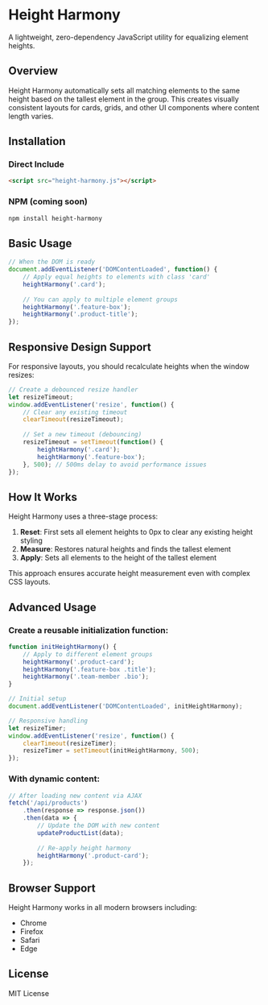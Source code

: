 # Height Harmony

A lightweight, zero-dependency JavaScript utility for equalizing element heights.

## Overview

Height Harmony automatically sets all matching elements to the same height based on the tallest element in the group. This creates visually consistent layouts for cards, grids, and other UI components where content length varies.

## Installation

### Direct Include

```html
<script src="height-harmony.js"></script>
```

### NPM (coming soon)

```bash
npm install height-harmony
```

## Basic Usage

```javascript
// When the DOM is ready
document.addEventListener('DOMContentLoaded', function() {
    // Apply equal heights to elements with class 'card'
    heightHarmony('.card');
    
    // You can apply to multiple element groups
    heightHarmony('.feature-box');
    heightHarmony('.product-title');
});
```

## Responsive Design Support

For responsive layouts, you should recalculate heights when the window resizes:

```javascript
// Create a debounced resize handler
let resizeTimeout;
window.addEventListener('resize', function() {
    // Clear any existing timeout
    clearTimeout(resizeTimeout);
    
    // Set a new timeout (debouncing)
    resizeTimeout = setTimeout(function() {
        heightHarmony('.card');
        heightHarmony('.feature-box');
    }, 500); // 500ms delay to avoid performance issues
});
```

## How It Works

Height Harmony uses a three-stage process:

1. **Reset**: First sets all element heights to 0px to clear any existing height styling
2. **Measure**: Restores natural heights and finds the tallest element
3. **Apply**: Sets all elements to the height of the tallest element

This approach ensures accurate height measurement even with complex CSS layouts.

## Advanced Usage

### Create a reusable initialization function:

```javascript
function initHeightHarmony() {
    // Apply to different element groups
    heightHarmony('.product-card');
    heightHarmony('.feature-box .title');
    heightHarmony('.team-member .bio');
}

// Initial setup
document.addEventListener('DOMContentLoaded', initHeightHarmony);

// Responsive handling
let resizeTimer;
window.addEventListener('resize', function() {
    clearTimeout(resizeTimer);
    resizeTimer = setTimeout(initHeightHarmony, 500);
});
```

### With dynamic content:

```javascript
// After loading new content via AJAX
fetch('/api/products')
    .then(response => response.json())
    .then(data => {
        // Update the DOM with new content
        updateProductList(data);
        
        // Re-apply height harmony
        heightHarmony('.product-card');
    });
```

## Browser Support

Height Harmony works in all modern browsers including:
- Chrome
- Firefox
- Safari
- Edge

## License

MIT License